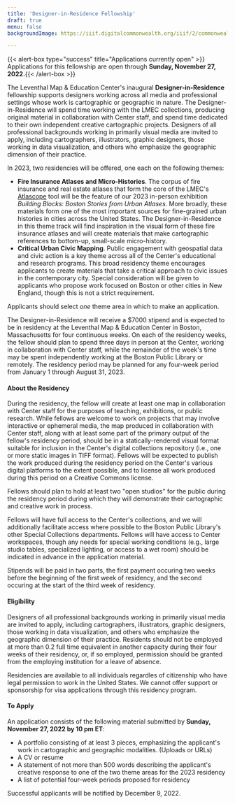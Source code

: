```yaml
---
title: 'Designer-in-Residence Fellowship'
draft: true
menu: false
backgroundImage: https://iiif.digitalcommonwealth.org/iiif/2/commonwealth:3f463366g/1292,3248,8404,3417/1200,/0/default.jpg

---
```

{{< alert-box type="success" title="Applications currently open" >}} Applications for this fellowship are open through **Sunday, November 27, 2022.**{{< /alert-box >}}

The Leventhal Map & Education Center's inaugural **Designer-in-Residence** fellowship supports designers working across all media and professional settings whose work is cartographic or geographic in nature. The Designer-in-Residence will spend time working with the LMEC collections, producing original material in collaboration with Center staff, and spend time dedicated to their own independent creative cartographic projects. Designers of all professional backgrounds working in primarily visual media are invited to apply, including cartographers, illustrators, graphic designers, those working in data visualization, and others who emphasize the geographic dimension of their practice.

In 2023, two residencies will be offered, one each on the following themes:

* **Fire Insurance Atlases and Micro-Histories**. The corpus of fire insurance and real estate atlases that form the core of the LMEC's [Atlascope](https://atlascope.leventhalmap.org) tool will be the feature of our 2023 in-person exhibition _Building Blocks: Boston Stories from Urban Atlases_. More broadly, these materials form one of the most important sources for fine-grained urban histories in cities across the United States. The Designer-in-Residence in this theme track will find inspiration in the visual form of these fire insurance atlases and will create materials that make cartographic references to bottom-up, small-scale micro-history.
* **Critical Urban Civic Mapping**. Public engagement with geospatial data and civic action is a key theme across all of the Center's educational and research programs. This broad residency theme encourages applicants to create materials that take a critical approach to civic issues in the contemporary city. Special consideration will be given to applicants who propose work focused on Boston or other cities in New England, though this is not a strict requirement. 

Applicants should select *one* theme area in which to make an application.

The Designer-in-Residence will receive a $7000 stipend and is expected to be in residency at the Leventhal Map & Education Center in Boston, Massachusetts for four continuous weeks. On each of the residency weeks, the fellow should plan to spend three days in person at the Center, working in collaboration with Center staff, while the remainder of the week's time may be spent independently working at the Boston Public Library or remotely. The residency period may be planned for any four-week period from January 1 through August 31, 2023.  

#### About the Residency

During the residency, the fellow will create at least one map in collaboration with Center staff for the purposes of teaching, exhibitions, or public research. While fellows are welcome to work on projects that may involve interactive or ephemeral media, the map produced in collaboration with Center staff, along with at least some part of the primary output of the fellow's residency period, should be in a statically-rendered visual format suitable for inclusion in the Center's digital collections repository (i.e., one or more static images in TIFF format). Fellows will be expected to publish the work produced during the residency period on the Center's various digital platforms to the extent possible, and to license all work produced during this period on a Creative Commons license. 

Fellows should plan to hold at least two "open studios" for the public during the residency period during which they will demonstrate their cartographic and creative work in process.

Fellows will have full access to the Center's collections, and we will additionally facilitate access where possible to the Boston Public Library's other Special Collections departments. Fellows will have access to Center workspaces, though any needs for special working conditions (e.g., large studio tables, specialized lighting, or access to a wet room) should be indicated in advance in the application material.

Stipends will be paid in two parts, the first payment occuring two weeks before the beginning of the first week of residency, and the second occuring at the start of the third week of residency.

#### Eligibility

Designers of all professional backgrounds working in primarily visual media are invited to apply, including cartographers, illustrators, graphic designers, those working in data visualization, and others who emphasize the geographic dimension of their practice. Residents should not be employed at more than 0.2 full time equivalent in another capacity during their four weeks of their residency, or, if so employed, permission should be granted from the employing institution for a leave of absence.

Residencies are available to all individuals regardles of citizenship who have legal permission to work in the United States. We cannot offer support or sponsorship for visa applications through this residency program.

#### To Apply

An application consists of the following material submitted by **Sunday, November 27, 2022 by 10 pm ET**:

* A portfolio consisting of at least 3 pieces, emphasizing the applicant's work in cartographic and geographic modalities. (Uploads or URLs)
* A CV or resume
* A statement of not more than 500 words describing the applicant's creative response to one of the two theme areas for the 2023 residency
* A list of potential four-week periods proposed for residency

Successful applicants will be notified by December 9, 2022.